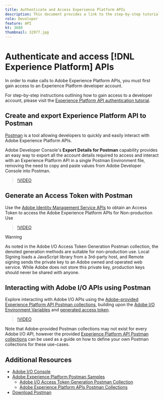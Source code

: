 ```yaml
---
title: Authenticate and Access Experience Platform APIs
description: This document provides a link to the step-by-step tutorial for gaining access to Adobe Experience Platform APIs. 
role: Developer
feature: API
kt: 3688
thumbnail: 32977.jpg
---
```


# Authenticate and access [!DNL Experience Platform] APIs

In order to make calls to Adobe Experience Platform APIs, you must first gain access to an Experience Platform developer account.

For step-by-step instructions outlining how to gain access to a developer account, please visit the [Experience Platform API authentication tutorial](https://www.adobe.com/go/platform-api-authentication-en). 

## Create and export Experience Platform API to Postman

[Postman](https://www.getpostman.com/) is a tool allowing developers to quickly and easily interact with Adobe Experience Platform APIs.

Adobe Developer Console's **Export Details for Postman** capability provides an easy way to export all the account details required to access and interact with an Experience Platform API in a single Postman Environment file, removing the need to copy and paste values from Adobe Developer Console into Postman.

>[!VIDEO](https://video.tv.adobe.com/v/28832/?quality=12&learn=on)

## Generate an Access Token with Postman

Use the [Adobe Identity Management Service APIs](https://github.com/adobe/experience-platform-postman-samples/tree/master/apis/ims) to obtain an Access Token to access the Adobe Experience Platform APIs for Non-production Use

>[!VIDEO](https://video.tv.adobe.com/v/29698/?quality=12&learn=on)

>[!WARNING]
>
> As noted in the Adobe I/O Access Token Generation Postman collection, the denoted generation methods are suitable for non-production use. Local Signing loads a JavaScript library from a 3rd-party host, and Remote signing sends the private key to an Adobe owned and operated web service. While Adobe does not store this private key, production keys should never be shared with anyone.

## Interacting with Adobe I/O APIs using Postman

Explore interacting with Adobe I/O APIs using the [Adobe-provided Experience Platform API Postman collections](https://github.com/adobe/experience-platform-postman-samples/tree/master/apis/experience-platform), building upon the [Adobe I/O Environment Variables](#export-adobe-io-integration-details-to-postman) and [generated access token](#generate-an-access-token-with-postman).

>[!VIDEO](https://video.tv.adobe.com/v/29704/?quality=12&learn=on)

Note that Adobe-provided Postman collections may not exist for every Adobe I/O API, however the provided [Experience Platform API Postman collections](https://github.com/adobe/experience-platform-postman-samples/tree/master/apis/experience-platform) can be used as a guide on how to define your own Postman collections for these use-cases.

## Additional Resources

* [Adobe I/O Console](https://console.adobe.io)
* [Adobe Experience Platform Postman Samples](https://github.com/adobe/experience-platform-postman-samples)
  * [Adobe I/O Access Token Generation Postman Collection](https://github.com/adobe/experience-platform-postman-samples/tree/master/apis/ims)
  * [Adobe Experience Platform APIs Postman Collections](https://github.com/adobe/experience-platform-postman-samples/tree/master/apis/experience-platform)
* [Download Postman](https://www.getpostman.com/)
